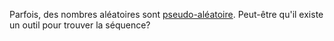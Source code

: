 Parfois, des nombres aléatoires sont [pseudo-aléatoire](https://fr.wikipedia.org/wiki/Pseudo-al%C3%A9atoire). Peut-être qu'il existe un outil pour trouver la séquence?
